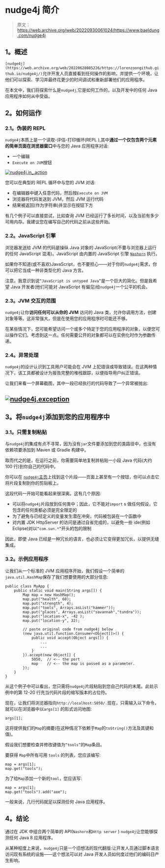 # nudge4j 简介

> 原文：<https://web.archive.org/web/20220930061024/https://www.baeldung.com/nudge4j>

## **1。概述**

`[nudge4j](https://web.archive.org/web/20220628085226/https://lorenzoongithub.github.io/nudge4j/)`允许开发人员直接看到任何操作的影响，并提供一个环境，让他们可以探索、学习并最终花更少的时间调试和重新部署他们的应用程序。

在本文中，我们将探索什么是`nudge4j`,它是如何工作的，以及开发中的任何 Java 应用程序如何从中受益。

## **2。如何运作**

### **2.1。伪装的 REPL**

`nudge4j`本质上是一个读取-评估-打印循环(REPL ),其中**通过一个仅包含两个元素的简单页面在浏览器窗口**中与您的 Java 应用程序对话:

*   一个编辑
*   `Execute on JVM`按钮

[![nudge4j.in_.action](img/92d3bbacaddb10254d91a085a40faac1.png)](/web/20220628085226/https://www.baeldung.com/wp-content/uploads/2017/02/nudge4j.in_.action.499x439.png)

您可以在典型的 REPL 循环中与您的 JVM 对话:

*   在编辑器中键入任意代码，然后按`Execute on JVM`
*   浏览器将代码发送到 JVM，然后 JVM 运行代码
*   结果被返回(作为字符串)并显示在按钮下方

有几个例子可以直接尝试，比如查询 JVM 已经运行了多长时间，以及当前有多少可用内存。我建议您在编写自己的代码之前从这些开始。

### **2.2。JavaScript 引擎**

浏览器发送给 JVM 的代码是操纵 Java 对象的 JavaScript(不要与浏览器上运行的任何 JavaScript 混淆)。JavaScript 由内置的 JavaScript 引擎 [`Nashorn`](https://web.archive.org/web/20220628085226/https://openjdk.java.net/projects/nashorn/) 执行。

如果你不知道(或不喜欢)JavaScript，也不要担心——对于你的`nudge4j`需求，你可以把它当成一种非类型化的 Java 方言。

注意，我意识到说`“JavaScript is untyped Java”`是一个巨大的简化。但是我希望 Java 开发者(他们可能对 JavaScript 有偏见)给`nudge4j`一个公平的机会。

### **2.3。JVM 交互的范围**

`nudge4j`让你**访问任何可以从你的 JVM** 访问的 Java 类，允许你调用方法，创建对象等等。这非常强大，但是在使用您的应用程序时可能还不够。

在某些情况下，您可能希望访问一个或多个特定于您的应用程序的对象，以便您可以操作它们。考虑到这一点。任何需要公开的对象都可以在实例化时作为参数传递。

### **2.4。异常处理**

`nudge4j`的设计认识到工具用户可能会在 JVM 上犯错误或导致错误。在这两种情况下，该工具都被设计为报告完整的堆栈跟踪，以便指导用户纠正错误。

让我们来看一个屏幕截图，其中一段已经执行的代码导致了一个异常被抛出:

## [![nudge4j.exception](img/4f3bde9db0cac1bb3edb4cc9469e425a.png)](/web/20220628085226/https://www.baeldung.com/wp-content/uploads/2017/02/nudge4j.exception.488x711.png)

## **3。将`nudge4j`添加到您的应用程序中**

### **3.1。只需复制粘贴**

与`nudge4j`的集成有点不寻常，因为没有`jar`文件要添加到您的类路径中，也没有依赖项要添加到 Maven 或 Gradle 构建中。

取而代之的是，在运行之前，你需要简单地复制并粘贴一小段 Java 代码(大约 100 行)到你自己的代码中。

你可以在 [`nudge4j`主页](https://web.archive.org/web/20220628085226/https://lorenzoongithub.github.io/nudge4j/)上找到这个片段——页面上甚至有一个按钮，你可以点击它将片段复制到你的剪贴板上。

这段代码一开始可能看起来很深奥。这有几个原因:

*   可以将`nudge4j`片段放到任何类中；因此，它不能对`import` s 做任何假设，它包含的任何类都必须是完全限定的
*   为了避免与已经定义的变量发生潜在冲突，代码被包装在一个函数中
*   对内置 JDK HttpServer 的访问是通过自省完成的，以避免一些 ide(例如 Eclipse)对以`“com.sun.*”`开头的包的限制

因此，即使 Java 已经是一种冗长的语言，也必须让它变得更加冗长，以提供无缝集成。

### **3.2。示例应用程序**

让我们从一个标准的 JVM 应用程序开始，我们假设一个简单的`java.util.HashMap`保存了我们想要使用的大部分信息:

```
public class MyApp {
    public static void main(String args[]) {
        Map map = new HashMap();
        map.put("health", 60);
        map.put("strength", 4);
        map.put("tools", Arrays.asList("hammer"));
        map.put("places", Arrays.asList("savannah","tundra"));
        map.put("location-x", -42 );
        map.put("location-y", 32);

        // paste original code from nudge4j below
        (new java.util.function.Consumer<Object[]>() {
            public void accept(Object args[]) {
                ...
                ...
            }
        }).accept(new Object[] { 
            5050,  // <-- the port
            map    // <-- the map is passed as a parameter.
        });
    }
}
```

从这个例子中可以看出，您只需将`nudge4j`片段粘贴到您自己代码的末尾。此处示例中的第 12-20 行充当代码片段的缩写版本的占位符。

现在，让我们将浏览器指向`http://localhost:5050/.`现在，只需输入以下命令，就可以在浏览器中以`args[1]` 的形式访问地图:

```
args[1];
```

这将提供我们的`Map`的摘要(在这种情况下依赖于`Map`的`toString()`方法及其键和值)。

假设我们想要检查并修改键值为`“tools”`的`Map`条目。

要获得 `Map`中所有可用 `tools` 的列表，您应该编写:

```
map = args[1];
map.get("tools");
```

为了给`Map`添加一个新的`tool`，您应该写:

```
map = args[1];
map.get("tools").add("axe");
```

一般来说，几行代码就足以探测任何 Java 应用程序。

## **4。结论**

通过在 JDK 中组合两个简单的 API(`Nashorn`和`Http server` ) `nudge4j`让您能够探测任何 Java 8 应用程序。

从某种程度上来说，`nudge4j`只是一个旧想法的现代翻版:让开发人员通过脚本语言访问现有系统的设施——这个想法可以对 Java 开发人员如何度过他们的编码日产生影响。